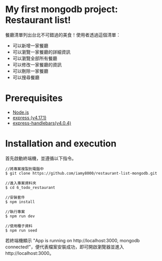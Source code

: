 # My first mongodb project: Restaurant list!

餐廳清單列出台北不可錯過的美食！使用者透過這個清單：

- 可以新增一家餐廳
- 可以瀏覽一家餐廳的詳細資訊
- 可以瀏覽全部所有餐廳
- 可以修改一家餐廳的資訊
- 可以刪除一家餐廳
- 可以搜尋餐廳

# Prerequisites

<ul>
	<li><a href="https://nodejs.org/en/">Node.js</a></li>
	<li><a href="https://www.npmjs.com/package/express">express (v4.17.1)</a></li>
	<li><a href="https://www.npmjs.com/package/express-handlebars">express-handlebars(v4.0.4)</a></li>
</ul>

# Installation and execution

<p>首先啟動終端機，並遵循以下指令。</p>

```
//將專案複製到電腦中
$ git clone https://github.com/iamy8000/restaurant-list-mongodb.git

//進入專案資料夾
$ cd 6_todo_restaurant

//安裝套件
$ npm install

//執行專案
$ npm run dev

//使用種子資料
$ npm run seed
```

<p>若終端機顯示 "App is running on http://localhost:3000, 
mongodb connected!"，便代表檔案安裝成功，即可開啟瀏覽器並進入http://localhost:3000。</p>
